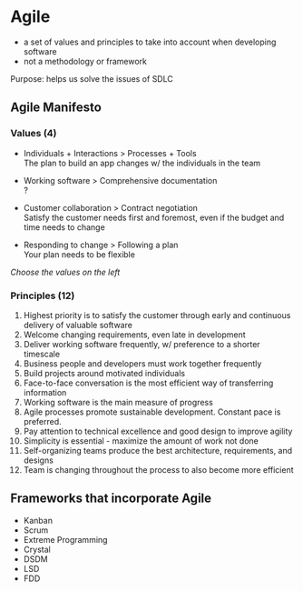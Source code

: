 # Agile
- a set of values and principles to take into account when developing software
- not a methodology or framework  

Purpose: helps us solve the issues of SDLC  

## Agile Manifesto
### Values (4)
- Individuals + Interactions > Processes + Tools  
The plan to build an app changes w/ the individuals in the team  
  
- Working software > Comprehensive documentation  
?  
  
- Customer collaboration > Contract negotiation  
Satisfy the customer needs first and foremost, even if the budget and time needs to change  
  
- Responding to change > Following a plan  
Your plan needs to be flexible

*Choose the values on the left*  

### Principles (12)
1. Highest priority is to satisfy the customer through early and continuous delivery of valuable software
1. Welcome changing requirements, even late in development
1. Deliver working software frequently, w/ preference to a shorter timescale
1. Business people and developers must work together frequently
1. Build projects around motivated individuals
1. Face-to-face conversation is the most efficient way of transferring information
1. Working software is the main measure of progress
1. Agile processes promote sustainable development. Constant pace is preferred.
1. Pay attention to technical excellence and good design to improve agility
1. Simplicity is essential - maximize the amount of work not done
1. Self-organizing teams produce the best architecture, requirements, and designs
1. Team is changing throughout the process to also become more efficient  

## Frameworks that incorporate Agile
- Kanban
- Scrum
- Extreme Programming
- Crystal
- DSDM
- LSD
- FDD  